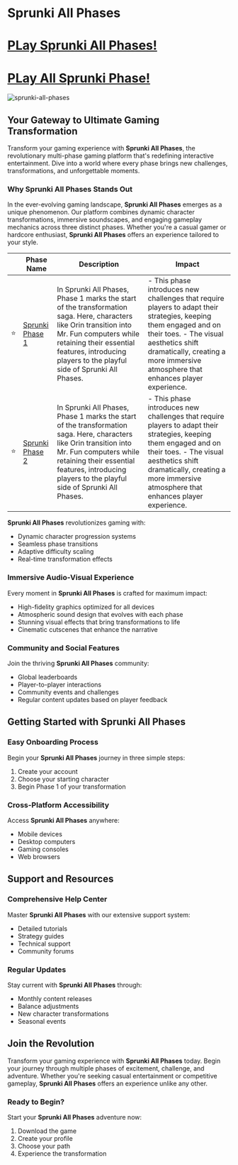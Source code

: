 # Sprunki All Phases

# [PLay Sprunki All Phases!](https://www.sprunkigames.com/en/sprunki-phase)

# [PLay All Sprunki Phase!](https://www.sprunkii.com/)

![sprunki-all-phases](https://www.sprunkii.com/images/game-images/sprunki-all-phases.jpg)

## Your Gateway to Ultimate Gaming Transformation

Transform your gaming experience with **Sprunki All Phases**, the revolutionary multi-phase gaming platform that's redefining interactive entertainment. Dive into a world where every phase brings new challenges, transformations, and unforgettable moments.

### Why Sprunki All Phases Stands Out

In the ever-evolving gaming landscape, **Sprunki All Phases** emerges as a unique phenomenon. Our platform combines dynamic character transformations, immersive soundscapes, and engaging gameplay mechanics across three distinct phases. Whether you're a casual gamer or hardcore enthusiast, **Sprunki All Phases** offers an experience tailored to your style.

|     | Phase Name                                                         | Description                                                                                                                                                                                                                                      | Impact                                                                                                                                                                                                                                           |
| --- | ------------------------------------------------------------------ | ------------------------------------------------------------------------------------------------------------------------------------------------------------------------------------------------------------------------------------------------ | ------------------------------------------------------------------------------------------------------------------------------------------------------------------------------------------------------------------------------------------------ |
| ⭐  | [Sprunki Phase 1](https://www.sprunkigames.com/en/sprunki-phase-1) | In Sprunki All Phases, Phase 1 marks the start of the transformation saga. Here, characters like Orin transition into Mr. Fun computers while retaining their essential features, introducing players to the playful side of Sprunki All Phases. | - This phase introduces new challenges that require players to adapt their strategies, keeping them engaged and on their toes. - The visual aesthetics shift dramatically, creating a more immersive atmosphere that enhances player experience. |
| ⭐  | [Sprunki Phase 2](https://www.sprunkigames.com/en/sprunki-phase-2) | In Sprunki All Phases, Phase 1 marks the start of the transformation saga. Here, characters like Orin transition into Mr. Fun computers while retaining their essential features, introducing players to the playful side of Sprunki All Phases. | - This phase introduces new challenges that require players to adapt their strategies, keeping them engaged and on their toes. - The visual aesthetics shift dramatically, creating a more immersive atmosphere that enhances player experience. |

**Sprunki All Phases** revolutionizes gaming with:

- Dynamic character progression systems
- Seamless phase transitions
- Adaptive difficulty scaling
- Real-time transformation effects

### Immersive Audio-Visual Experience

Every moment in **Sprunki All Phases** is crafted for maximum impact:

- High-fidelity graphics optimized for all devices
- Atmospheric sound design that evolves with each phase
- Stunning visual effects that bring transformations to life
- Cinematic cutscenes that enhance the narrative

### Community and Social Features

Join the thriving **Sprunki All Phases** community:

- Global leaderboards
- Player-to-player interactions
- Community events and challenges
- Regular content updates based on player feedback

## Getting Started with Sprunki All Phases

### Easy Onboarding Process

Begin your **Sprunki All Phases** journey in three simple steps:

1. Create your account
2. Choose your starting character
3. Begin Phase 1 of your transformation

### Cross-Platform Accessibility

Access **Sprunki All Phases** anywhere:

- Mobile devices
- Desktop computers
- Gaming consoles
- Web browsers

## Support and Resources

### Comprehensive Help Center

Master **Sprunki All Phases** with our extensive support system:

- Detailed tutorials
- Strategy guides
- Technical support
- Community forums

### Regular Updates

Stay current with **Sprunki All Phases** through:

- Monthly content releases
- Balance adjustments
- New character transformations
- Seasonal events

## Join the Revolution

Transform your gaming experience with **Sprunki All Phases** today. Begin your journey through multiple phases of excitement, challenge, and adventure. Whether you're seeking casual entertainment or competitive gameplay, **Sprunki All Phases** offers an experience unlike any other.

### Ready to Begin?

Start your **Sprunki All Phases** adventure now:

1. Download the game
2. Create your profile
3. Choose your path
4. Experience the transformation
